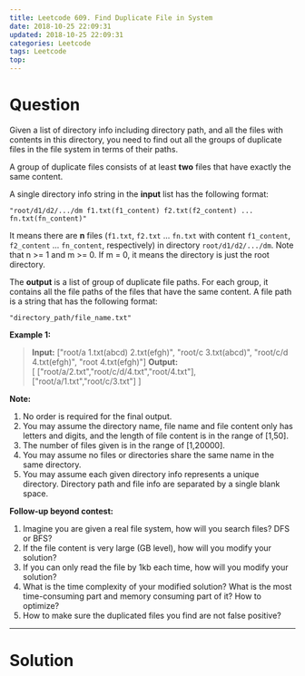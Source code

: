 ```yaml
---
title: Leetcode 609. Find Duplicate File in System
date: 2018-10-25 22:09:31
updated: 2018-10-25 22:09:31
categories: Leetcode
tags: Leetcode
top:
---
```


# Question

Given a list of directory info including directory path, and all the files with contents in this directory, you need to find out all the groups of duplicate files in the file system in terms of their paths.

A group of duplicate files consists of at least  **two**  files that have exactly the same content.

A single directory info string in the  **input**  list has the following format:

`"root/d1/d2/.../dm f1.txt(f1_content) f2.txt(f2_content) ... fn.txt(fn_content)"`  

It means there are  **n**  files (`f1.txt`,  `f2.txt`  ...  `fn.txt`  with content  `f1_content`,  `f2_content`  ...  `fn_content`, respectively) in directory  `root/d1/d2/.../dm`. Note that n >= 1 and m >= 0. If m = 0, it means the directory is just the root directory.

The  **output**  is a list of group of duplicate file paths. For each group, it contains all the file paths of the files that have the same content. A file path is a string that has the following format:

`"directory_path/file_name.txt"`

**Example 1:**  

> **Input:**
> ["root/a 1.txt(abcd) 2.txt(efgh)", "root/c 3.txt(abcd)", "root/c/d 4.txt(efgh)", "root 4.txt(efgh)"]
> **Output:**  
> [ ["root/a/2.txt","root/c/d/4.txt","root/4.txt"],["root/a/1.txt","root/c/3.txt"] ]

<!-- more -->

**Note:**  

1. No order is required for the final output.
2. You may assume the directory name, file name and file content only has letters and digits, and the length of file content is in the range of [1,50].
3. The number of files given is in the range of [1,20000].
4. You may assume no files or directories share the same name in the same directory.
5. You may assume each given directory info represents a unique directory. Directory path and file info are separated by a single blank space.

**Follow-up beyond contest:**

1. Imagine you are given a real file system, how will you search files? DFS or BFS?
2. If the file content is very large (GB level), how will you modify your solution?
3. If you can only read the file by 1kb each time, how will you modify your solution?
4. What is the time complexity of your modified solution? What is the most time-consuming part and memory consuming part of it? How to optimize?
5. How to make sure the duplicated files you find are not false positive?

--------------

# Solution

